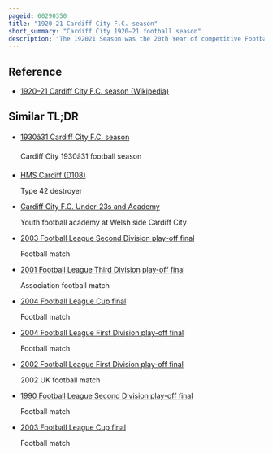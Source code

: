 ```yaml
---
pageid: 60290350
title: "1920–21 Cardiff City F.C. season"
short_summary: "Cardiff City 1920–21 football season"
description: "The 192021 Season was the 20th Year of competitive Football played by cardiff City F. C. and the team's first in the Football League. In a Ballot by Members of their new League, Cardiff were voted into the Second Division and won their first Match 5–2 against Stockport County. Cardiff finished the Season tied on Points with first-placed Birmingham with 58 of a possible 84 Points. The Winner was therefore determined by Goal Average Cardiff was second with a Margin of 067. 235. The two sides were both promoted to the First Division. Cardiff also reached the semi-final of the fa Cup becoming the first welsh Side to do so and keeping six consecutive clean Sheets in the Process. The Team caused two Upsets by defeating Sunderland and Chelsea in the first and fourth Round respectively. They were taken out of the Competition by their rival Wolverhampton Wanderers in the second Division losing 31 in a Replay at old Trafford. In the welsh Cup Cardiff were the Holders entering the Competition but were eliminated in the third Round by Pontypridd after a Fixture Clash with a League Match against bristol City forced them to Field a reserve Side."
---
```


## Reference

- [1920–21 Cardiff City F.C. season (Wikipedia)](https://en.wikipedia.org/?curid=60290350)

## Similar TL;DR

- [1930â31 Cardiff City F.C. season](/tldr/en/193031-cardiff-city-fc-season)

  Cardiff City 1930â31 football season

- [HMS Cardiff (D108)](/tldr/en/hms-cardiff-d108)

  Type 42 destroyer

- [Cardiff City F.C. Under-23s and Academy](/tldr/en/cardiff-city-fc-under-23s-and-academy)

  Youth football academy at Welsh side Cardiff City

- [2003 Football League Second Division play-off final](/tldr/en/2003-football-league-second-division-play-off-final)

  Football match

- [2001 Football League Third Division play-off final](/tldr/en/2001-football-league-third-division-play-off-final)

  Association football match

- [2004 Football League Cup final](/tldr/en/2004-football-league-cup-final)

  Football match

- [2004 Football League First Division play-off final](/tldr/en/2004-football-league-first-division-play-off-final)

  Football match

- [2002 Football League First Division play-off final](/tldr/en/2002-football-league-first-division-play-off-final)

  2002 UK football match

- [1990 Football League Second Division play-off final](/tldr/en/1990-football-league-second-division-play-off-final)

  Football match

- [2003 Football League Cup final](/tldr/en/2003-football-league-cup-final)

  Football match
